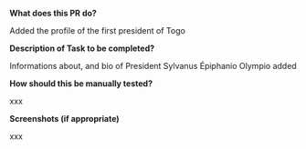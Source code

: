**What does this PR do?**

Added the profile of the first president of Togo

**Description of Task to be completed?**

Informations about, and bio of President Sylvanus Épiphanio Olympio added

**How should this be manually tested?**

xxx

**Screenshots (if appropriate)**

xxx
